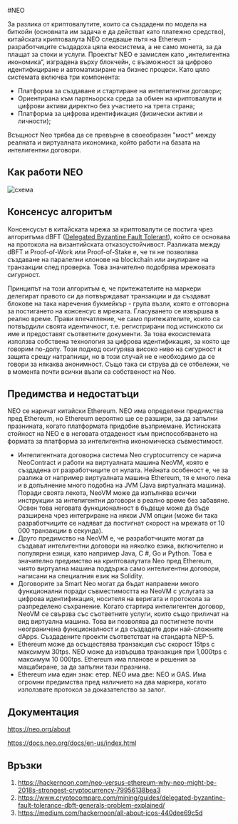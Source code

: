 #NEO

За разлика от криптовалутите, които са създадени по модела на биткойн (основната им задача е да действат като платежно средство), китайската криптовалута NEO следваше пътя на Ethereum - разработчиците създадоха цяла екосистема, а не само монета, за да плащат за стоки и услуги.
Проектът NEO е замислен като „интелигентна икономика“, изградена върху блокчейн, с възможност за цифрово идентифициране и автоматизиране на бизнес процеси. Като цяло системата включва три компонента:

- Платформа за създаване и стартиране на интелигентни договори;
- Ориентирана към партньорска среда за обмен на криптовалути и цифрови активи директно без участието на трета страна;
- Платформа за цифрова идентификация (физически активи и личности);

Всъщност Neo трябва да се превърне в своеобразен "мост" между реалната и виртуалната икономика, който работи на базата на интелигентни договори.

## Как работи NEO

![схема](https://hackernoon.com/hn-images/1*NTilP2SbkgdMD9OdrhI4aA.jpeg)

## Консенсус алгоритъм

Консенсусът в китайската мрежа за криптовалути се постига чрез алгоритъма dBFT ([Delegated Byzantine Fault Tolerant](https://www.cryptocompare.com/mining/guides/delegated-byzantine-fault-tolerance-dbft-generals-problem-explained/)), който се основава на протокола на византийската отказоустойчивост. Разликата между dBFT и Proof-of-Work или Proof-of-Stake е, че тя не позволява създаване на паралелни клонове на blockchain или анулиране на транзакции след проверка. Това значително подобрява мрежовата сигурност.

Принципът на този алгоритъм е, че притежателите на маркери делегират правото си да потвърждават транзакции и да създават блокове на така наречения букмейкър - група възли, която е отговорна за постигането на консенсус в мрежата. Гласуването се извършва в реално време.
Прави впечатление, че само притежателите, които са потвърдили своята идентичност, т.е. регистрирани под истинското си име и предоставят съответните документи. За това екосистемата използва собствена технология за цифрова идентификация, за която ще говорим по-долу. Този подход осигурява високо ниво на сигурност и защита срещу натрапници, но в този случай не е необходимо да се говори за някаква анонимност. Също така си струва да се отбележи, че в момента почти всички възли са собственост на Neo.

## Предимства и недостатъци

NEO се наричат китайски Ethereum. NEO има определени предимства пред Ethereum, но Ethereum вероятно ще се разшири, за да запълни празнината, когато платформата придобие възприемане. Истинската стойност на NEO е в неговата отдаденост към приспособяването на формата за платформа за интелигентна икономическа съвместимост.

- Интелигентната договорна система Neo cryptocurrency се нарича NeoContract и работи на виртуалната машина NeoVM, която е създадена от разработчиците от нулата. Нейната особеност е, че за разлика от например виртуалната машина Ethereum, тя е много лека и в допълнение много подобна на JVM (Java виртуалната машина). Поради своята лекота, NeoVM може да изпълнява всички инструкции за интелигентни договори в реално време без забавяне. Освен това неговата функционалност в бъдеще може да бъде разширена чрез интегриране на някои JVM опции (може би така разработчиците се надяват да постигнат скорост на мрежата от 10 000 транзакции в секунда).
- Друго предимство на NeoVM е, че разработчиците могат да създават интелигентни договори на няколко езика, включително и популярни езици, като например Java, C #, Go и Python. Това е значително предимство на криптовалутата Neo пред Ethereum, чиято виртуална машина поддържа само интелигентни договори, написани на специалния език на Solidity.
- Договорите за Smart Neo могат да бъдат направени много функционални поради съвместимостта на NeoVM с услугата за цифрова идентификация, носителя на веригата и протокола за разпределено съхранение. Когато стартира интелигентен договор, NeoVM се свързва със съответните услуги, които също приличат на вид виртуална машина. Това ви позволява да постигнете почти неограничена функционалност и да създадете дори най-сложните dApps. Създадените проекти съответстват на стандарта NEP-5.
- Ethereum може да осъществява транзакция със скорост 15tps с максимум 30tps. NEO може да извършва транзакция при 1,000tps с максимум 10 000tps. Ethereum има планове и решения за мащабиране, за да запълни тази празнина.
- Ethereum има един знак: етер. NEO има две: NEO и GAS. Има огромни предимства пред наличието на два маркера, когато използвате протокол за доказателство за залог.

## Документация

https://neo.org/about

https://docs.neo.org/docs/en-us/index.html

## Връзки

1. https://hackernoon.com/neo-versus-ethereum-why-neo-might-be-2018s-strongest-cryptocurrency-79956138bea3
2. https://www.cryptocompare.com/mining/guides/delegated-byzantine-fault-tolerance-dbft-generals-problem-explained/
3. https://medium.com/hackernoon/all-about-icos-440dee69c5d
